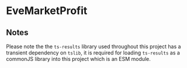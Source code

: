 # EveMarketProfit

## Notes
Please note the the `ts-results` library used throughout this project has a transient dependency on `tslib`, it is required for loading `ts-results` as a commonJS library into this project which is an ESM module.
